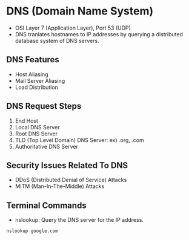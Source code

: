 # DNS (Domain Name System)

- OSI Layer 7 (Application Layer), Port 53 (UDP)
- DNS tranlates hostnames to IP addresses by querying a distributed database system of DNS servers.

## DNS Features
- Host Aliasing
- Mail Server Aliasing
- Load Distribution

## DNS Request Steps
1. End Host
2. Local DNS Server
3. Root DNS Server
4. TLD (Top Level Domain) DNS Server: ex) .org, .com
5. Authoritative DNS Server

## Security Issues Related To DNS
- DDoS (Distributed Denial of Service) Attacks
- MITM (Man-In-The-Middle) Attacks

## Terminal Commands
- nslookup: Query the DNS server for the IP address.
```bash
nslookup google.com
```

